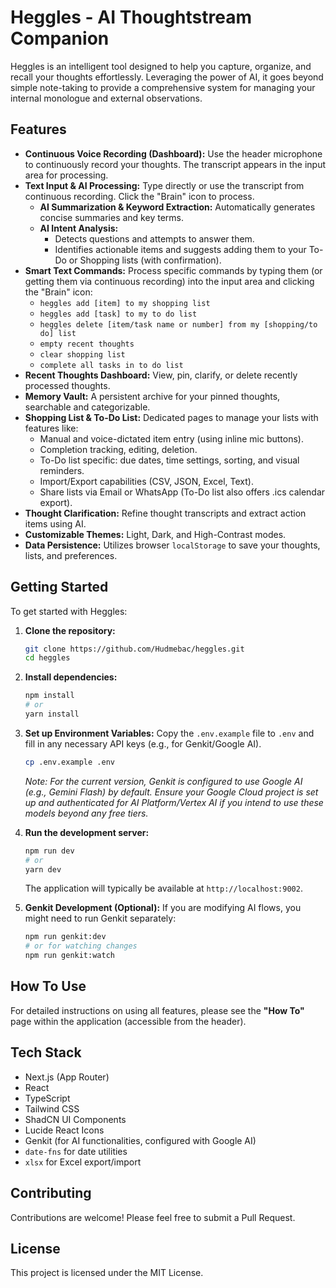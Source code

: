 
# Heggles - AI Thoughtstream Companion

Heggles is an intelligent tool designed to help you capture, organize, and recall your thoughts effortlessly. Leveraging the power of AI, it goes beyond simple note-taking to provide a comprehensive system for managing your internal monologue and external observations.

## Features

- **Continuous Voice Recording (Dashboard):** Use the header microphone to continuously record your thoughts. The transcript appears in the input area for processing.
- **Text Input & AI Processing:** Type directly or use the transcript from continuous recording. Click the "Brain" icon to process.
    - **AI Summarization & Keyword Extraction:** Automatically generates concise summaries and key terms.
    - **AI Intent Analysis:**
        - Detects questions and attempts to answer them.
        - Identifies actionable items and suggests adding them to your To-Do or Shopping lists (with confirmation).
- **Smart Text Commands:** Process specific commands by typing them (or getting them via continuous recording) into the input area and clicking the "Brain" icon:
    - `heggles add [item] to my shopping list`
    - `heggles add [task] to my to do list`
    - `heggles delete [item/task name or number] from my [shopping/to do] list`
    - `empty recent thoughts`
    - `clear shopping list`
    - `complete all tasks in to do list`
- **Recent Thoughts Dashboard:** View, pin, clarify, or delete recently processed thoughts.
- **Memory Vault:** A persistent archive for your pinned thoughts, searchable and categorizable.
- **Shopping List & To-Do List:** Dedicated pages to manage your lists with features like:
    - Manual and voice-dictated item entry (using inline mic buttons).
    - Completion tracking, editing, deletion.
    - To-Do list specific: due dates, time settings, sorting, and visual reminders.
    - Import/Export capabilities (CSV, JSON, Excel, Text).
    - Share lists via Email or WhatsApp (To-Do list also offers .ics calendar export).
- **Thought Clarification:** Refine thought transcripts and extract action items using AI.
- **Customizable Themes:** Light, Dark, and High-Contrast modes.
- **Data Persistence:** Utilizes browser `localStorage` to save your thoughts, lists, and preferences.

## Getting Started

To get started with Heggles:

1.  **Clone the repository:**
    ```bash
    git clone https://github.com/Hudmebac/heggles.git
    cd heggles
    ```
2.  **Install dependencies:**
    ```bash
    npm install
    # or
    yarn install
    ```
3.  **Set up Environment Variables:**
    Copy the `.env.example` file to `.env` and fill in any necessary API keys (e.g., for Genkit/Google AI).
    ```bash
    cp .env.example .env
    ```
    *Note: For the current version, Genkit is configured to use Google AI (e.g., Gemini Flash) by default. Ensure your Google Cloud project is set up and authenticated for AI Platform/Vertex AI if you intend to use these models beyond any free tiers.*

4.  **Run the development server:**
    ```bash
    npm run dev
    # or
    yarn dev
    ```
    The application will typically be available at `http://localhost:9002`.

5.  **Genkit Development (Optional):**
    If you are modifying AI flows, you might need to run Genkit separately:
    ```bash
    npm run genkit:dev
    # or for watching changes
    npm run genkit:watch
    ```

## How To Use

For detailed instructions on using all features, please see the **"How To"** page within the application (accessible from the header).

## Tech Stack

- Next.js (App Router)
- React
- TypeScript
- Tailwind CSS
- ShadCN UI Components
- Lucide React Icons
- Genkit (for AI functionalities, configured with Google AI)
- `date-fns` for date utilities
- `xlsx` for Excel export/import

## Contributing

Contributions are welcome! Please feel free to submit a Pull Request.

## License

This project is licensed under the MIT License.

